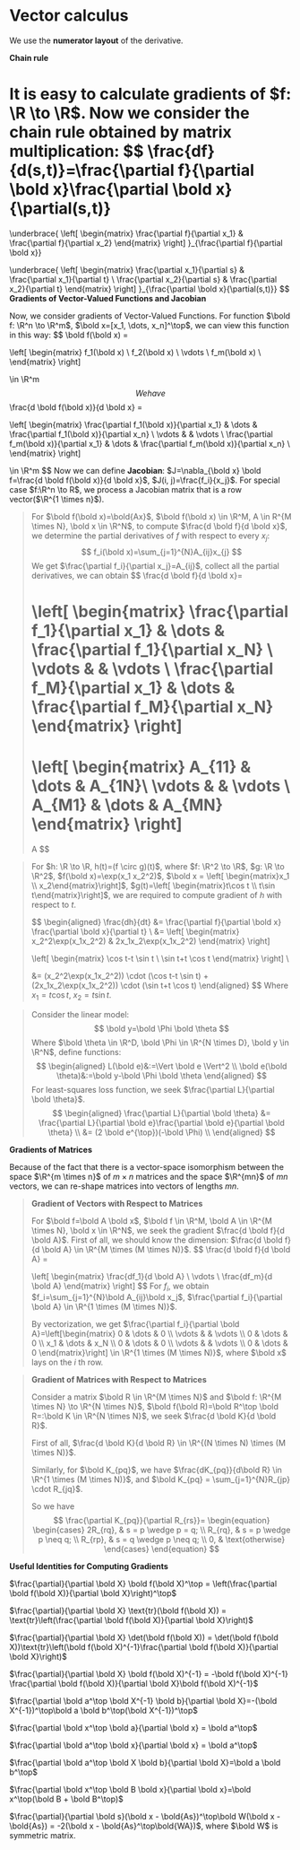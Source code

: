 # Vector calculus

We use the **numerator layout** of the derivative.

**Chain rule**

It is easy to calculate gradients of $f: \R \to \R$. Now we consider the chain rule obtained by matrix multiplication:
$$
\frac{df}{d(s,t)}=\frac{\partial f}{\partial \bold x}\frac{\partial \bold x}{\partial(s,t)}
=
\underbrace{
\left[
\begin{matrix}
\frac{\partial f}{\partial x_1} & \frac{\partial f}{\partial x_2}
\end{matrix}
\right]
}_{\frac{\partial f}{\partial \bold x}}

\underbrace{
\left[
\begin{matrix}
\frac{\partial x_1}{\partial s} & \frac{\partial x_1}{\partial t} \\
\frac{\partial x_2}{\partial s} & \frac{\partial x_2}{\partial t}
\end{matrix}
\right]
}_{\frac{\partial \bold x}{\partial(s,t)}}
$$
**Gradients of Vector-Valued Functions and Jacobian**

Now, we consider gradients of Vector-Valued Functions. For function $\bold f: \R^n \to \R^m$, $\bold x=[x_1, \dots, x_n]^\top$, we can view this function in this way:
$$
\bold f(\bold x) = 

\left[
\begin{matrix}
f_1(\bold x) \\
f_2(\bold x) \\
\vdots \\
f_m(\bold x) \\
\end{matrix}
\right]

\in \R^m
$$
We have
$$
\frac{d \bold f(\bold x)}{d \bold x} = 

\left[
\begin{matrix}
\frac{\partial f_1(\bold x)}{\partial x_1} & \dots & \frac{\partial f_1(\bold x)}{\partial x_n} \\
\vdots & & \vdots \\
\frac{\partial f_m(\bold x)}{\partial x_1} & \dots & \frac{\partial f_m(\bold x)}{\partial x_n} \\
\end{matrix}
\right]

\in \R^m
$$
Now we can define $\textbf{Jacobian}$: $J=\nabla_{\bold x} \bold f=\frac{d \bold f(\bold x)}{d \bold x}$, $J(i, j)=\frac{f_i}{x_j}$. For special case $f:\R^n \to R$, we process a Jacobian matrix that is a row vector($\R^{1 \times n}$).

> For $\bold f(\bold x)=\bold{Ax}$, $\bold f(\bold x) \in \R^M, A \in R^{M \times N}, \bold x \in \R^N$, to compute $\frac{d \bold f}{d \bold x}$, we determine the partial derivatives of $f$ with respect to every $x_j$:
> $$
> f_i(\bold x)=\sum_{j=1}^{N}A_{ij}x_{j}
> $$
> We get $\frac{\partial f_i}{\partial x_j}=A_{ij}$, collect all the partial derivatives, we can obtain
> $$
> \frac{d \bold f}{d \bold x}=
> 
> \left[
> \begin{matrix}
> \frac{\partial f_1}{\partial x_1} & \dots & \frac{\partial f_1}{\partial x_N} \\
> \vdots & & \vdots \\
> \frac{\partial f_M}{\partial x_1} & \dots & \frac{\partial f_M}{\partial x_N}
> \end{matrix}
> \right]
> =
> \left[
> \begin{matrix}
> A_{11} & \dots & A_{1N}\\
> \vdots & & \vdots \\
> A_{M1} & \dots & A_{MN}
> \end{matrix}
> \right]
> =
> A
> $$

>For $h: \R \to \R, h(t)=(f \circ g)(t)$, where $f: \R^2 \to \R$, $g: \R \to \R^2$, $f(\bold x)=\exp(x_1 x_2^2)$, $\bold x = \left[ \begin{matrix}x_1 \\ x_2\end{matrix}\right]$, $g(t)=\left[ \begin{matrix}t\cos t \\ t\sin t\end{matrix}\right]$, we are required to compute gradient of $h$ with respect to $t$.
>
>$$
>\begin{aligned}
>\frac{dh}{dt} &= \frac{\partial f}{\partial \bold x} \frac{\partial \bold x}{\partial t} \\
>&=
>\left[
>\begin{matrix}
>x_2^2\exp(x_1x_2^2) & 2x_1x_2\exp(x_1x_2^2)
>\end{matrix}
>\right]
>
>\left[
>\begin{matrix}
>\cos t-t \sin t \\
>\sin t+t \cos t
>\end{matrix}
>\right] \\
>
>&= (x_2^2\exp(x_1x_2^2)) \cdot (\cos t-t \sin t) + (2x_1x_2\exp(x_1x_2^2)) \cdot (\sin t+t \cos t)
>\end{aligned}
>$$
>Where $x_1=t\cos t$, $x_2=t\sin t$.

> Consider the linear model:
> $$
> \bold y=\bold \Phi \bold \theta
> $$
> Where $\bold \theta \in \R^D, \bold \Phi \in \R^{N \times D}, \bold y \in \R^N$, define functions:
> $$
> \begin{aligned}
> L(\bold e)&:=\Vert \bold e \Vert^2 \\
> \bold e(\bold \theta)&:=\bold y-\bold \Phi \bold \theta
> \end{aligned}
> $$
> For least-squares loss function, we seek $\frac{\partial L}{\partial \bold \theta}$.
> $$
> \begin{aligned}
> \frac{\partial L}{\partial \bold \theta} &= \frac{\partial L}{\partial \bold e}\frac{\partial \bold e}{\partial \bold \theta} \\
> &= (2 \bold e^{\top})(-\bold \Phi) \\
> \end{aligned}
> $$

**Gradients of Matrices**

Because of the fact that there is a vector-space isomorphism between the space $\R^{m \times n}$ of $m \times n$ matrices and the space $\R^{mn}$ of $mn$ vectors, we can re-shape matrices into vectors of lengths $mn$.

> **Gradient of Vectors with Respect to Matrices**
>
> For $\bold f=\bold A \bold x$, $\bold f \in \R^M, \bold A \in \R^{M \times N}, \bold x \in \R^N$, we seek the gradient $\frac{d \bold f}{d \bold A}$.
> First of all, we should know the dimension: $\frac{d \bold f}{d \bold A} \in \R^{M \times (M \times N)}$.
> $$
> \frac{d \bold f}{d \bold A} = 
> 
> \left[
> \begin{matrix}
> \frac{df_1}{d \bold A} \\
> \vdots \\
> \frac{df_m}{d \bold A}
> \end{matrix}
> \right]
> $$
> For $f_i$, we obtain $f_i=\sum_{j=1}^{N}\bold A_{ij}\bold x_j$, $\frac{\partial f_i}{\partial \bold A} \in \R^{1 \times (M \times N)}$.
>
> By vectorization, we get $\frac{\partial f_i}{\partial \bold A}=\left[\begin{matrix} 0 & \dots & 0 \\ \vdots & & \vdots \\ 0 & \dots & 0 \\ x_1 & \dots & x_N \\ 0 & \dots & 0 \\ \vdots & & \vdots \\ 0 & \dots & 0 \end{matrix}\right] \in \R^{1 \times (M \times N)}$, where $\bold x$ lays on the $i$ th row.

> **Gradient of Matrices with Respect to Matrices**
>
> Consider a matrix $\bold R \in \R^{M \times N}$ and $\bold f: \R^{M \times N} \to \R^{N \times N}$, $\bold f(\bold R)=\bold R^\top \bold R=:\bold K \in \R^{N \times N}$, we seek $\frac{d \bold K}{d \bold R}$.
>
> First of all, $\frac{d \bold K}{d \bold R} \in \R^{(N \times N) \times (M \times N)}$.
>
> Similarly, for $\bold K_{pq}$, we have $\frac{dK_{pq}}{d\bold R} \in \R^{1 \times (M \times N)}$, and $\bold K_{pq} = \sum_{j=1}^{N}R_{jp} \cdot R_{jq}$.
>
> So we have
> $$
> \frac{\partial K_{pq}}{\partial R_{rs}}=
> \begin{equation}
> \begin{cases}
> 2R_{rq}, & s = p \wedge p = q; \\
> R_{rq}, & s = p \wedge p \neq q; \\
> R_{rp}, & s = q \wedge p \neq q; \\
> 0, & \text{otherwise}
> \end{cases}
> \end{equation}
> $$

**Useful Identities for Computing Gradients**

$\frac{\partial}{\partial \bold X} \bold f(\bold X)^\top = \left(\frac{\partial \bold f(\bold X)}{\partial \bold X}\right)^\top$

$\frac{\partial}{\partial \bold X} \text{tr}(\bold f(\bold X)) = \text{tr}\left(\frac{\partial \bold f(\bold X)}{\partial \bold X}\right)$

$\frac{\partial}{\partial \bold X} \det(\bold f(\bold X)) = \det(\bold f(\bold X))\text{tr}\left(\bold f(\bold X)^{-1}\frac{\partial \bold f(\bold X)}{\partial \bold X}\right)$

$\frac{\partial}{\partial \bold X} \bold f(\bold X)^{-1} = -\bold f(\bold X)^{-1} \frac{\partial \bold f(\bold X)}{\partial \bold X}\bold f(\bold X)^{-1}$

$\frac{\partial \bold a^\top \bold X^{-1} \bold b}{\partial \bold X}=-(\bold X^{-1})^\top\bold a \bold b^\top(\bold X^{-1})^\top$

$\frac{\partial \bold x^\top \bold a}{\partial \bold x} = \bold a^\top$

$\frac{\partial \bold a^\top \bold x}{\partial \bold x} = \bold a^\top$

$\frac{\partial \bold a^\top \bold X \bold b}{\partial \bold X}=\bold a \bold b^\top$

$\frac{\partial \bold x^\top \bold B \bold x}{\partial \bold x}=\bold x^\top(\bold B + \bold B^\top)$

$\frac{\partial}{\partial \bold s}(\bold x - \bold{As})^\top\bold W(\bold x - \bold{As}) = -2(\bold x - \bold{As}^\top\bold{WA})$, where $\bold W$ is symmetric matrix.

